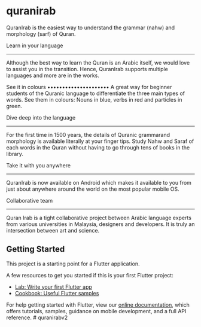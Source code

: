 # quranirab

QuranIrab is the easiest way to understand the grammar (nahw) and morphology (sarf) of Quran.

Learn in your language
***************************
Although the best way to learn the Quran is an Arabic itself, we would love to assist you in the transition. Hence, QuranIrab supports multiple languages and more are in the works.

See it in colours
•••••••••••••••••••••
A great way for beginner students of the Quranic language to differentiate the three main types of words. See them in colours: Nouns in blue, verbs in red and particles in green.

Dive deep into the language
********************************
For the first time in 1500 years, the details of Quranic grammarand morphology is available literally at your finger tips. Study Nahw and Saraf of each words in the Quran without having to go through tens of books in the library.

Take it with you anywhere
******************************
QuranIrab is now available on Android which makes it available to you from just about anywhere around the world on the most popular mobile OS.

Collaborative team
**********************
Quran Irab is a tight collaborative project between Arabic language experts from various universities in Malaysia, designers and developers. It is truly an intersection between art and science.

## Getting Started

This project is a starting point for a Flutter application.

A few resources to get you started if this is your first Flutter project:

- [Lab: Write your first Flutter app](https://flutter.dev/docs/get-started/codelab)
- [Cookbook: Useful Flutter samples](https://flutter.dev/docs/cookbook)

For help getting started with Flutter, view our
[online documentation](https://flutter.dev/docs), which offers tutorials,
samples, guidance on mobile development, and a full API reference.
#   q u r a n i r a b v 2  
 